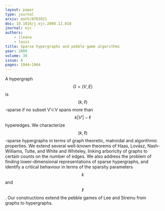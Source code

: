 ```yaml
---
layout: paper
type: journal
arxiv: math/0703921
doi: 10.1016/j.ejc.2008.12.018
journal: ejc
authors:
    - ileana
    - louis
title: Sparse hypergraphs and pebble game algorithms
year: 2009
volume: 30
issue: 8
pages: 1944–1964
---
```


A hypergraph $$G=(V,E)$$ is $$(k,\ell)$$-sparse if no subset V′⊂V spans more than $$k|V'|−\ell$$ hyperedges. We characterize $$(k,\ell)$$-sparse hypergraphs in terms of graph theoretic, matroidal and algorithmic properties. We extend several well-known theorems of Haas, Lovász, Nash-Williams, Tutte, and White and Whiteley, linking arboricity of graphs to certain counts on the number of edges. We also address the problem of finding lower-dimensional representations of sparse hypergraphs, and identify a critical behaviour in terms of the sparsity parameters $$k$$ and $$\ell$$. Our constructions extend the pebble games of Lee and Streinu from graphs to hypergraphs.